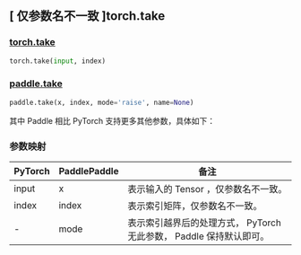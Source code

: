 ## [ 仅参数名不一致 ]torch.take
### [torch.take](https://pytorch.org/docs/stable/generated/torch.take.html?highlight=torch+take#torch.take)

```python
torch.take(input, index)
```

### [paddle.take](https://www.paddlepaddle.org.cn/documentation/docs/zh/develop/api/paddle/take_cn.html#take)

```python
paddle.take(x, index, mode='raise', name=None)
```

其中 Paddle 相比 PyTorch 支持更多其他参数，具体如下：
### 参数映射

| PyTorch       | PaddlePaddle | 备注                                                   |
| ------------- | ------------ | ------------------------------------------------------ |
| input          | x         | 表示输入的 Tensor ，仅参数名不一致。                                     |
| index           | index            | 表示索引矩阵，仅参数名不一致。               |
| -           | mode            | 表示索引越界后的处理方式， PyTorch 无此参数， Paddle 保持默认即可。               |
